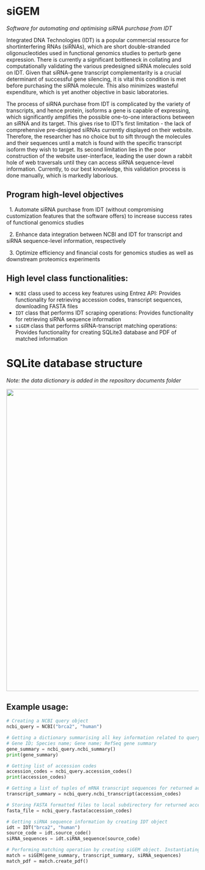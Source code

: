 # siGEM
_Software for automating and optimising siRNA purchase from IDT_

Integrated DNA Technologies (IDT) is a popular commercial resource for shortinterfering
RNAs (siRNAs), which are short double-stranded oligonucleotides used in
functional genomics studies to perturb gene expression. There is currently
a significant bottleneck in collating and computationally validating the various predesigned
siRNA molecules sold on IDT. Given that siRNA-gene transcript complementarity
is a crucial determinant of successful gene silencing, it is vital this condition is
met before purchasing the siRNA molecule. This also minimizes wasteful expenditure,
which is yet another objective in basic laboratories.

The process of siRNA purchase from IDT is complicated by the variety of
transcripts, and hence protein, isoforms a gene is capable of expressing, which significantly
amplifies the possible one-to-one interactions between an siRNA and its target.
This gives rise to IDT’s first limitation - the lack of comprehensive pre-designed siRNAs
currently displayed on their website. Therefore, the researcher has no choice but to
sift through the molecules and their sequences until a match is found with the specific
transcript isoform they wish to target. Its second limitation lies in the poor construction
of the website user-interface, leading the user down a rabbit hole of web traversals
until they can access siRNA sequence-level information. Currently, to our best knowledge,
this validation process is done manually, which is markedly laborious. 

## Program high-level objectives

&nbsp; 1. Automate siRNA purchase from IDT (without compromising customization
features that the software offers) to increase success rates of functional
genomics studies

&nbsp; 2. Enhance data integration between NCBI and IDT for transcript and
siRNA sequence-level information, respectively

&nbsp; 3. Optimize efficiency and financial costs for genomics studies as well as
downstream proteomics experiments

## High level class functionalities:
- ```NCBI``` class used to access key features using Entrez API: Provides functionality for retrieving accession codes, transcript sequences, downloading FASTA files
- ```IDT``` class that performs IDT scraping operations: Provides functionality for retrieving siRNA sequence information
- ```siGEM``` class that performs siRNA-transcript matching operations: Provides functionality for creating SQLite3 database and PDF of matched information


# SQLite database structure
_Note: the data dictionary is added in the repository documents folder_

<img src="https://github.com/nitishaswani/siGEM/assets/147107913/68ce8dff-9ea2-459f-834a-b8f230c40dda" width="790">


## Example usage:
``` python
# Creating a NCBI query object
ncbi_query = NCBI("brca2", "human")

# Getting a dictionary summarising all key information related to query
# Gene ID; Species name; Gene name; RefSeq gene summary
gene_summary = ncbi_query.ncbi_summary()
print(gene_summary)

# Getting list of accession codes
accession_codes = ncbi_query.accession_codes()
print(accession_codes)

# Getting a list of tuples of mRNA transcript sequences for returned accession codes
transcript_summary = ncbi_query.ncbi_transcript(accession_codes)

# Storing FASTA formatted files to local subdirectory for returned accession codes
fasta_file = ncbi_query.fasta(accession_codes)

# Getting siRNA sequence information by creating IDT object
idt = IDT("brca2", "human")
source_code = idt.source_code()
siRNA_sequences = idt.siRNA_sequence(source_code)

# Performing matching operation by creating siGEM object. Instantiating the class automatically creates SQLite3 database.
match = siGEM(gene_summary, transcript_summary, siRNA_sequences)
match_pdf = match.create_pdf()
```





